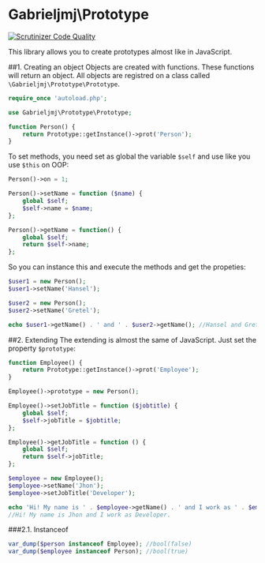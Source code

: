 Gabrieljmj\Prototype
====================
[![Scrutinizer Code Quality](https://scrutinizer-ci.com/g/GabrielJMJ/Prototype/badges/quality-score.png?b=master)](https://scrutinizer-ci.com/g/GabrielJMJ/Prototype/?branch=master)

This library allows you to create prototypes almost like in JavaScript.

##1. Creating an object
Objects are created with functions. These functions will return an object. All objects are registred on a class called ```\Gabrieljmj\Prototype\Prototype```.
```php
require_once 'autoload.php';

use Gabrieljmj\Prototype\Prototype;

function Person() {
    return Prototype::getInstance()->prot('Person');
}
```
To set methods, you need set as global the variable ```$self``` and use like you use ```$this``` on OOP: 
```php
Person()->on = 1;

Person()->setName = function ($name) {
    global $self;
    $self->name = $name;
};

Person()->getName = function() {
    global $self;
    return $self->name;
};
```
So you can instance this and execute the methods and get the propeties:
```php
$user1 = new Person();
$user1->setName('Hansel');

$user2 = new Person();
$user2->setName('Gretel');

echo $user1->getName() . ' and ' . $user2->getName(); //Hansel and Gretel
```
##2. Extending
The extending is almost the same of JavaScript. Just set the property ```$prototype```:
```php
function Employee() {
    return Prototype::getInstance()->prot('Employee');
}

Employee()->prototype = new Person();

Employee()->setJobTitle = function ($jobtitle) {
    global $self;
    $self->jobTitle = $jobtitle;
};

Employee()->getJobTitle = function () {
    global $self;
    return $self->jobTitle;
};

$employee = new Employee();
$employee->setName('Jhon');
$employee->setJobTitle('Developer');

echo 'Hi! My name is ' . $employee->getName() . ' and I work as ' . $employee->getJobTitle() . '.';
//Hi! My name is Jhon and I work as Developer.
```
###2.1. Instanceof
```php
var_dump($person instanceof Employee); //bool(false)
var_dump($employee instanceof Person); //bool(true)
```